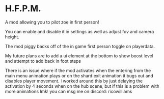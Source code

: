 # H.F.P.M.

A mod allowing you to pilot zoe in first person!

You can enable and disable it in settings as well as adjust fov and camera height.

The mod piggy backs off of the in game first person toggle on playerdata.

My future plans are to add a ui element at the bottom to show boost level and attempt to add back in foot steps

There is an issue where if the mod activates when the entering from the main menu animation plays or on the shard exit animation it bugs out and disables player movement. I worked around this by just delaying the activation by 4 seconds when on the hub scene, but if this is a problem with more animations lmk! you can msg me on discord: ricowilliams
